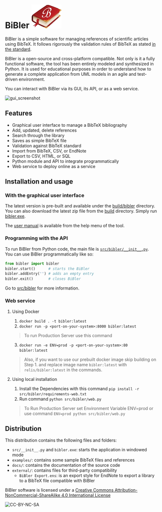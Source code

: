 # BiBler ![logo](https://raw.githubusercontent.com/esyriani/bibler/master/src/bibler/utils/resources/bibler.png)
BiBler is a simple software for managing references of scientific articles using BibTeX.
It follows rigorously the validation rules of BibTeX as stated [in the standard](http://www.openoffice.org/bibliographic/bibtex-defs.html).

BiBler is a open-source and cross-platform compatible. 
Not only is it a fully functional software, the tool has been entirely modeled and synthesized in Python.
It is used for educational purposes in order to understand how to generate a complete application from UML models in an agile and test-driven environment.

You can interact with BiBler via its GUI, its API, or as a web service.

![gui_screenshot](https://a.fsdn.com/con/app/proj/bibler/screenshots/screenshot.png/1)
<!--![console_screenshot](https://a.fsdn.com/con/app/proj/bibler/screenshots/library.png/1)-->

## Features
- Graphical user interface to manage a BibTeX bibliography
- Add, updated, delete references
- Search through the library
- Saves as simple BibTeX file
- Validation against BibTeX standard
- Import from BibTeX, CSV, or EndNote
- Export to CSV, HTML, or SQL
- Python module and API to integrate programmatically
- Web service to deploy online as a service

## Installation and usage

### With the graphical user interface

The latest version is pre-built and available under the [build/bibler](build/bibler) directory.
You can also download the latest zip file from the [build](build) directory.
Simply run [bibler.exe](build/bibler/bibler.exe).

The [user manual](src/bibler/utils/resources/manual.md) is available from the help menu of the tool.


### Programming with the API

To run BiBler from Python code, the main file is [`src/bibler/__init__.py`](src/bibler/__init__.py).
You can use BiBler programmatically like so:
```python
from bibler import bibler 
bibler.start()      # starts the BiBler
bibler.addEntry('') # adds an empty entry
bibler.exit()       # closes BiBler
```

Go to [src/bibler](src/bibler) for more information.

### Web service

1. Using Docker
   1. `docker build . -t bibler:latest`
   2. `docker run -p <port-on-your-system>:8000 bibler:latest`

   > To run Production Server use this command

   3. `docker run -e ENV=prod -p <port-on-your-system>:80 bibler:latest`
   > Also, if you want to use our prebuilt docker image skip building on Step 1. and replace image name `bibler:latest` with `relis/bibler:latest` in the commands.


2. Using local installation
   1. Install the Dependencies with this command `pip install -r src/bibler/requirements-web.txt`
   2. Run command `python src/bibler/web.py`
   > To Run Production Server set Environment Variable ENV=prod or use command `ENV=prod python src/bibler/web.py`


## Distribution

This distribution contains the following files and folders:
- `src/__init__.py` and `bibler.exe`: starts the application in windowed mode
- `examples/`: contains some sample BibTeX files and references
- `docs/`: contains the documentation of the source code
- `external/`: contains files for third-party compatibility
    - `BiBler Export.ens`: is an export style for EndNote to export a library to a BibTeX file compatible with BiBler

BiBler software is licensed under a [Creative Commons Attribution-NonCommercial-ShareAlike 4.0 International License](http://creativecommons.org/licenses/by-nc-sa/4.0)

![CC-BY-NC-SA](https://i.creativecommons.org/l/by-nc-sa/4.0/88x31.png)
